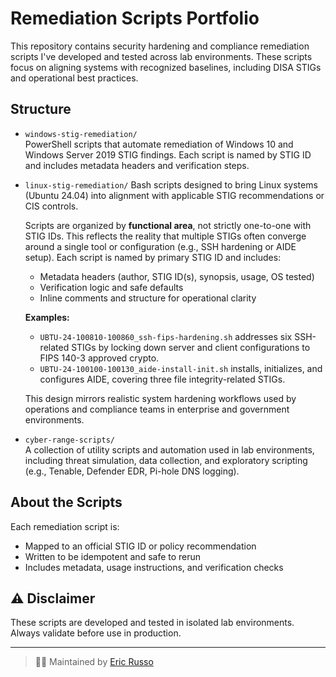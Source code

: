 # Remediation Scripts Portfolio

This repository contains security hardening and compliance remediation scripts I've developed and tested across lab environments. These scripts focus on aligning systems with recognized baselines, including DISA STIGs and operational best practices.

## Structure

- `windows-stig-remediation/`  
  PowerShell scripts that automate remediation of Windows 10 and Windows Server 2019 STIG findings. Each script is named by STIG ID and includes metadata headers and verification steps.

- `linux-stig-remediation/` 
  Bash scripts designed to bring Linux systems (Ubuntu 24.04) into alignment with applicable STIG recommendations or CIS controls.

  Scripts are organized by **functional area**, not strictly one-to-one with STIG IDs. This reflects the reality that multiple STIGs often converge around a single tool or configuration (e.g., SSH hardening or AIDE setup). Each script is named by primary STIG ID and includes:

  - Metadata headers (author, STIG ID(s), synopsis, usage, OS tested)
  - Verification logic and safe defaults
  - Inline comments and structure for operational clarity

  **Examples:**
  - `UBTU-24-100810-100860_ssh-fips-hardening.sh` addresses six SSH-related STIGs by locking down server and client configurations to FIPS 140-3 approved crypto.
  - `UBTU-24-100100-100130_aide-install-init.sh` installs, initializes, and configures AIDE, covering three file integrity-related STIGs.

  This design mirrors realistic system hardening workflows used by operations and compliance teams in enterprise and government environments.

- `cyber-range-scripts/`  
  A collection of utility scripts and automation used in lab environments, including threat simulation, data collection, and exploratory scripting (e.g., Tenable, Defender EDR, Pi-hole DNS logging).

## About the Scripts

Each remediation script is:

- Mapped to an official STIG ID or policy recommendation
- Written to be idempotent and safe to rerun
- Includes metadata, usage instructions, and verification checks

## ⚠️ Disclaimer

These scripts are developed and tested in isolated lab environments. Always validate before use in production.

---

> 🧑‍💻 Maintained by [Eric Russo](https://github.com/russoee)

